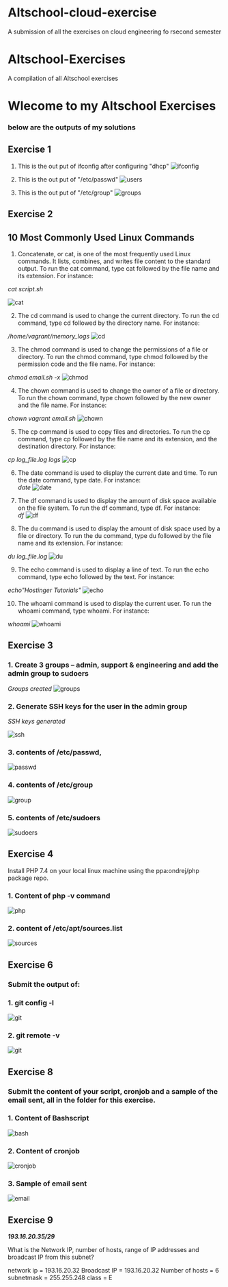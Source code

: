 # Altschool-cloud-exercise
A submission of all the exercises on cloud engineering fo rsecond semester

# Altschool-Exercises
A compilation of all Altschool exercises

# Wlecome to my Altschool Exercises
### below are the outputs of my solutions


## Exercise 1

1.  This is the out put of ifconfig after configuring "dhcp"
![ifconfig](ifconfig.JPG)

2. This is the out put of  "/etc/passwd"
![users](users.JPG)

3. This is the out put of  "/etc/group"
![groups](groups.JPG)

## Exercise 2 
## 10 Most Commonly Used Linux Commands

1. Concatenate, or cat, is one of the most frequently used Linux commands. It lists, combines, and writes file content to the standard output. To run the cat command, type cat followed by the file name and its extension. For instance:

_cat script.sh_

![cat](ex2cat.jpg)

2. The cd command is used to change the current directory. To run the cd command, type cd followed by the directory name. For instance:
    
_/home/vagrant/memory_logs_
![cd](ex2cd.jpg)

3. The chmod command is used to change the permissions of a file or directory. To run the chmod command, type chmod followed by the permission code and the file name. For instance:
    
_chmod email.sh -x_
![chmod](ex2chmod.jpg)

4. The chown command is used to change the owner of a file or directory. To run the chown command, type chown followed by the new owner and the file name. For instance:  

_chown vagrant email.sh_
 ![chown](ex2chown.jpg)  

5. The cp command is used to copy files and directories. To run the cp command, type cp followed by the file name and its extension, and the destination directory. For instance:    
   
_cp log_file.log logs_
![cp](ex2cp.jpg)

6. The date command is used to display the current date and time. To run the date command, type date. For instance:         
_date_
![date](ex2date.jpg)     

7. The df command is used to display the amount of disk space available on the file system. To run the df command, type df. For instance:                   
_df_
![df](ex2df.jpg) 

8. The du command is used to display the amount of disk space used by a file or directory. To run the du command, type du followed by the file name and its extension. For instance:

_du log_file.log_
![du](ex2du.jpg)                        

9. The echo command is used to display a line of text. To run the echo command, type echo followed by the text. For instance:          

_echo"Hostinger Tutorials"_
![echo](ex2echo.jpg)        

10. The whoami command is used to display the current user. To run the whoami command, type whoami. For instance:          

_whoami_
![whoami](ex2whoami.jpg)

## Exercise 3
### 1. Create 3 groups – admin, support & engineering and add the admin group to sudoers
_Groups created_
 ![groups](groups.JPG)

### 2. Generate SSH keys for the user in the admin group

_SSH keys generated_

![ssh](ssh-keygen.JPG)

### 3. contents of /etc/passwd,
![passwd](users.JPG)

### 4. contents of /etc/group
![group](groups.JPG)

### 5. contents of /etc/sudoers
![sudoers](ex3sudoers.jpg)

## Exercise 4
Install PHP 7.4 on your local linux machine using the ppa:ondrej/php package repo.

### 1. Content of php -v command
![php](ex4php-v.JPG)

### 2. content of /etc/apt/sources.list 
![sources](ex4sourcelist.jpg)


##  Exercise 6
### Submit the output of:
### 1. git config -l
![git](ex6gitconfig-l.JPG)

### 2. git remote -v 
![git](ex6gitremote-v.JPG)

## Exercise 8

### Submit the content of your script, cronjob and a sample of the email sent, all in the folder for this exercise.

### 1. Content of Bashscript
![bash](ex8bashscript.JPG)

### 2. Content of cronjob
![cronjob](ex8cronjob.JPG)

### 3. Sample of email sent
![email](ex8logfile.JPG)

## Exercise 9 

_**193.16.20.35/29**_

What is the Network IP, number of hosts, range of IP addresses and broadcast IP from this subnet?

network ip = 193.16.20.32 
Broadcast IP = 193.16.20.32
Number of hosts = 6
subnetmask = 255.255.248
class = E


